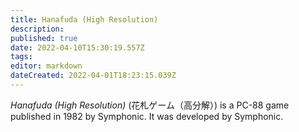 ```yaml
---
title: Hanafuda (High Resolution)
description: 
published: true
date: 2022-04-10T15:30:19.557Z
tags: 
editor: markdown
dateCreated: 2022-04-01T18:23:15.039Z
---
```


_Hanafuda (High Resolution)_ (<span lang='ja'>花札ゲーム（高分解）</span>) is a PC-88 game published in 1982 by Symphonic.
It was developed by Symphonic.
